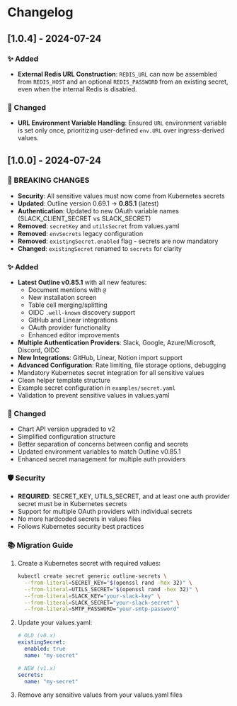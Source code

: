 # Changelog

## [1.0.4] - 2024-07-24

### ✨ Added
- **External Redis URL Construction**: `REDIS_URL` can now be assembled from `REDIS_HOST` and an optional `REDIS_PASSWORD` from an existing secret, even when the internal Redis is disabled.

### 🔧 Changed
- **URL Environment Variable Handling**: Ensured `URL` environment variable is set only once, prioritizing user-defined `env.URL` over ingress-derived values.

## [1.0.0] - 2024-07-24

### 🚨 BREAKING CHANGES
- **Security**: All sensitive values must now come from Kubernetes secrets
- **Updated**: Outline version 0.69.1 → **0.85.1** (latest)
- **Authentication**: Updated to new OAuth variable names (SLACK_CLIENT_SECRET vs SLACK_SECRET)
- **Removed**: `secretKey` and `utilsSecret` from values.yaml
- **Removed**: `envSecrets` legacy configuration
- **Removed**: `existingSecret.enabled` flag - secrets are now mandatory
- **Changed**: `existingSecret` renamed to `secrets` for clarity

### ✨ Added
- **Latest Outline v0.85.1** with all new features:
  - Document mentions with `@`
  - New installation screen
  - Table cell merging/splitting
  - OIDC `.well-known` discovery support
  - GitHub and Linear integrations
  - OAuth provider functionality
  - Enhanced editor improvements
- **Multiple Authentication Providers**: Slack, Google, Azure/Microsoft, Discord, OIDC
- **New Integrations**: GitHub, Linear, Notion import support
- **Advanced Configuration**: Rate limiting, file storage options, debugging
- Mandatory Kubernetes secret integration for all sensitive values
- Clean helper template structure
- Example secret configuration in `examples/secret.yaml`
- Validation to prevent sensitive values in values.yaml

### 🔧 Changed
- Chart API version upgraded to v2
- Simplified configuration structure
- Better separation of concerns between config and secrets
- Updated environment variables to match Outline v0.85.1
- Enhanced secret management for multiple auth providers

### 🛡️ Security
- **REQUIRED**: SECRET_KEY, UTILS_SECRET, and at least one auth provider secret must be in Kubernetes secrets
- Support for multiple OAuth providers with individual secrets
- No more hardcoded secrets in values files
- Follows Kubernetes security best practices

### 📚 Migration Guide
1. Create a Kubernetes secret with required values:
   ```bash
   kubectl create secret generic outline-secrets \
     --from-literal=SECRET_KEY="$(openssl rand -hex 32)" \
     --from-literal=UTILS_SECRET="$(openssl rand -hex 32)" \
     --from-literal=SLACK_KEY="your-slack-key" \
     --from-literal=SLACK_SECRET="your-slack-secret" \
     --from-literal=SMTP_PASSWORD="your-smtp-password"
   ```

2. Update your values.yaml:
   ```yaml
   # OLD (v0.x)
   existingSecret:
     enabled: true
     name: "my-secret"
   
   # NEW (v1.x)
   secrets:
     name: "my-secret"
   ```

3. Remove any sensitive values from your values.yaml files